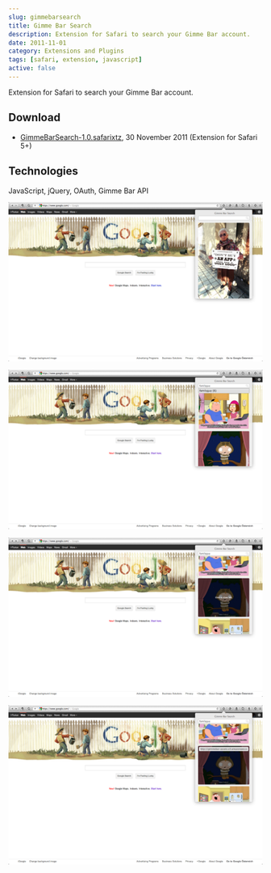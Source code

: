 ```yaml
---
slug: gimmebarsearch
title: Gimme Bar Search
description: Extension for Safari to search your Gimme Bar account.
date: 2011-11-01
category: Extensions and Plugins
tags: [safari, extension, javascript]
active: false
---
```


Extension for Safari to search your Gimme Bar account.

## Download

- [GimmeBarSearch-1.0.safarixtz</a>, 30 November 2011 (Extension for Safari 5+)](http://storage.braincrafted.com/GimmeBarSearch-1.0.safariextz)

## Technologies

JavaScript, jQuery, OAuth, Gimme Bar API

![Screenshot of the main window](/content/projects/gimmebarsearch/gimmebarsearch-1.png)

![Screenshot of the search](/content/projects/gimmebarsearch/gimmebarsearch-2.png)

![Screenshot of the hovering over an image](/content/projects/gimmebarsearch/gimmebarsearch-3.png)

![Screenshot of the showing an image URL](/content/projects/gimmebarsearch/gimmebarsearch-4.png)
